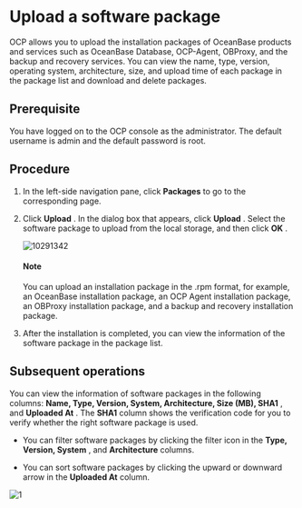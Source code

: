 # Upload a software package

OCP allows you to upload the installation packages of OceanBase products and services such as OceanBase Database, OCP-Agent, OBProxy, and the backup and recovery services. You can view the name, type, version, operating system, architecture, size, and upload time of each package in the package list and download and delete packages.

## Prerequisite

You have logged on to the OCP console as the administrator. The default username is admin and the default password is root.

## Procedure

1. In the left-side navigation pane, click **Packages** to go to the corresponding page.

2. Click **Upload** . In the dialog box that appears, click **Upload** . Select the software package to upload from the local storage, and then click **OK** .

   ![10291342](https://help-static-aliyun-doc.aliyuncs.com/assets/img/en-US/6765148361/p345718.png)

   <main id="notice" type='explain'>
    <h4>Note</h4>
    <p>You can upload an installation package in the .rpm format, for example, an OceanBase installation package, an OCP Agent installation package, an OBProxy installation package, and a backup and recovery installation package.</p>
   </main>

3. After the installation is completed, you can view the information of the software package in the package list.

## Subsequent operations

You can view the information of software packages in the following columns: **Name, Type, Version, System, Architecture, Size (MB), SHA1** , and **Uploaded At** . The **SHA1** column shows the verification code for you to verify whether the right software package is used.

* You can filter software packages by clicking the filter icon in the **Type, Version, System** , and **Architecture** columns.

* You can sort software packages by clicking the upward or downward arrow in the **Uploaded At** column.

![1](https://help-static-aliyun-doc.aliyuncs.com/assets/img/en-US/5324306461/p399856.png)
